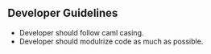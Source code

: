 ## Developer Guidelines
* Developer should follow caml casing.
* Developer should modulrize code as much as possible.
